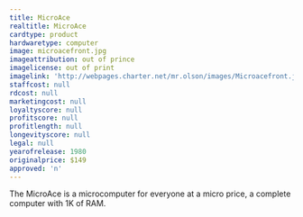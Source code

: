 ```yaml
---
title: MicroAce
realtitle: MicroAce
cardtype: product
hardwaretype: computer
image: microacefront.jpg
imageattribution: out of prince
imagelicense: out of print
imagelink: 'http://webpages.charter.net/mr.olson/images/Microacefront.jpg'
staffcost: null
rdcost: null
marketingcost: null
loyaltyscore: null
profitscore: null
profitlength: null
longevityscore: null
legal: null
yearofrelease: 1980
originalprice: $149
approved: 'n'
---
```


The MicroAce is a  microcomputer for everyone at a micro price, a complete computer with 1K of RAM.
